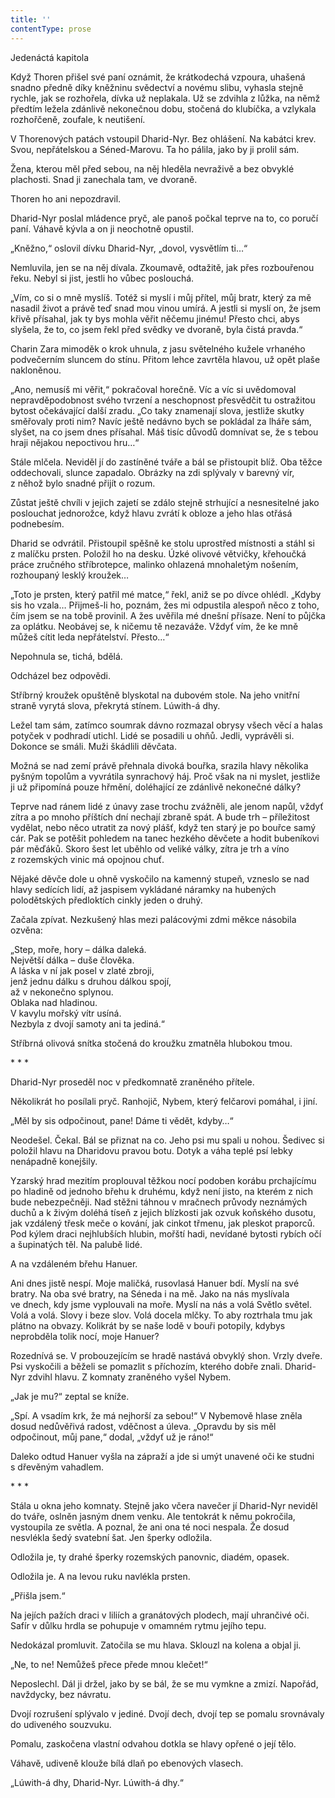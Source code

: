 ```yaml
---
title: ''
contentType: prose
---
```


Jedenáctá kapitola

  

Když Thoren přišel své paní oznámit, že krátkodechá vzpoura, uhašená snadno předně díky kněžninu svědectví a novému slibu, vyhasla stejně rychle, jak se rozhořela, dívka už neplakala. Už se zdvihla z lůžka, na němž předtím ležela zdánlivě nekonečnou dobu, stočená do klubíčka, a vzlykala rozhořčeně, zoufale, k neutišení.

V Thorenových patách vstoupil Dharid-Nyr. Bez ohlášení. Na kabátci krev. Svou, nepřátelskou a Séned-Marovu. Ta ho pálila, jako by ji prolil sám.

Žena, kterou měl před sebou, na něj hleděla nevraživě a bez obvyklé plachosti. Snad ji zanechala tam, ve dvoraně.

Thoren ho ani nepozdravil.

Dharid-Nyr poslal mládence pryč, ale panoš počkal teprve na to, co poručí paní. Váhavě kývla a on ji neochotně opustil.

„Kněžno,“ oslovil dívku Dharid-Nyr, „dovol, vysvětlím ti…“

Nemluvila, jen se na něj dívala. Zkoumavě, odtažitě, jak přes rozbouřenou řeku. Nebyl si jist, jestli ho vůbec poslouchá.

„Vím, co si o mně myslíš. Totéž si myslí i můj přítel, můj bratr, který za mě nasadil život a právě teď snad mou vinou umírá. A jestli si myslí on, že jsem křivě přísahal, jak ty bys mohla věřit něčemu jinému! Přesto chci, abys slyšela, že to, co jsem řekl před svědky ve dvoraně, byla čistá pravda.“

Charin Zara mimoděk o krok uhnula, z jasu světelného kužele vrhaného podvečerním sluncem do stínu. Přitom lehce zavrtěla hlavou, už opět plaše nakloněnou.

„Ano, nemusíš mi věřit,“ pokračoval horečně. Víc a víc si uvědomoval nepravděpodobnost svého tvrzení a neschopnost přesvědčit tu ostražitou bytost očekávající další zradu. „Co taky znamenají slova, jestliže skutky směřovaly proti nim? Navíc ještě nedávno bych se pokládal za lháře sám, slyšet, na co jsem dnes přísahal. Máš tisíc důvodů domnívat se, že s tebou hraji nějakou nepoctivou hru…“

Stále mlčela. Neviděl jí do zastíněné tváře a bál se přistoupit blíž. Oba těžce oddechovali, slunce zapadalo. Obrázky na zdi splývaly v barevný vír, z něhož bylo snadné přijít o rozum.

Zůstat ještě chvíli v jejich zajetí se zdálo stejně strhující a nesnesitelné jako poslouchat jednorožce, když hlavu zvrátí k obloze a jeho hlas otřásá podnebesím.

Dharid se odvrátil. Přistoupil spěšně ke stolu uprostřed místnosti a stáhl si z malíčku prsten. Položil ho na desku. Úzké olivové větvičky, křehoučká práce zručného stříbrotepce, malinko ohlazená mnohaletým nošením, rozhoupaný lesklý kroužek…

„Toto je prsten, který patřil mé matce,“ řekl, aniž se po dívce ohlédl. „Kdyby sis ho vzala… Přijmeš-li ho, poznám, žes mi odpustila alespoň něco z toho, čím jsem se na tobě provinil. A žes uvěřila mé dnešní přísaze. Není to půjčka za oplátku. Neobávej se, k ničemu tě nezaváže. Vždyť vím, že ke mně můžeš cítit leda nepřátelství. Přesto…“

Nepohnula se, tichá, bdělá.

Odcházel bez odpovědi.

Stříbrný kroužek opuštěně blyskotal na dubovém stole. Na jeho vnitřní straně vyrytá slova, překrytá stínem. Lúwith-á dhy.

Ležel tam sám, zatímco soumrak dávno rozmazal obrysy všech věcí a halas potyček v podhradí utichl. Lidé se posadili u ohňů. Jedli, vyprávěli si. Dokonce se smáli. Muži škádlili děvčata.

Možná se nad zemí právě přehnala divoká bouřka, srazila hlavy několika pyšným topolům a vyvrátila synrachový háj. Proč však na ni myslet, jestliže ji už připomíná pouze hřmění, doléhající ze zdánlivě nekonečné dálky?

Teprve nad ránem lidé z únavy zase trochu zvážněli, ale jenom napůl, vždyť zítra a po mnoho příštích dní nechají zbraně spát. A bude trh – příležitost vydělat, nebo něco utratit za nový plášť, když ten starý je po bouřce samý cár. Pak se potěšit pohledem na tanec hezkého děvčete a hodit bubeníkovi pár měďáků. Skoro šest let uběhlo od veliké války, zítra je trh a víno z rozemských vinic má opojnou chuť.

Nějaké děvče dole u ohně vyskočilo na kamenný stupeň, vzneslo se nad hlavy sedících lidí, až jaspisem vykládané náramky na hubených polodětských předloktích cinkly jeden o druhý.

Začala zpívat. Nezkušený hlas mezi palácovými zdmi měkce násobila ozvěna:

„Step, moře, hory – dálka daleká.  
Největší dálka – duše člověka.  
A láska v ní jak posel v zlaté zbroji,  
jenž jednu dálku s druhou dálkou spojí,  
až v nekonečno splynou.  
Oblaka nad hladinou.  
V kavylu mořský vítr usíná.  
Nezbyla z dvojí samoty ani ta jediná.“

Stříbrná olivová snítka stočená do kroužku zmatněla hlubokou tmou.

\* \* \*

  

Dharid-Nyr proseděl noc v předkomnatě zraněného přítele.

Několikrát ho posílali pryč. Ranhojič, Nybem, který felčarovi pomáhal, i jiní.

„Měl by sis odpočinout, pane! Dáme ti vědět, kdyby…“

Neodešel. Čekal. Bál se přiznat na co. Jeho psi mu spali u nohou. Šedivec si položil hlavu na Dharidovu pravou botu. Dotyk a váha teplé psí lebky nenápadně konejšily.

Yzarský hrad mezitím proplouval těžkou nocí podoben korábu prchajícímu po hladině od jednoho břehu k druhému, když není jisto, na kterém z nich bude nebezpečněji. Nad stěžni táhnou v mračnech průvody neznámých duchů a k živým doléhá tíseň z jejich blízkosti jak ozvuk koňského dusotu, jak vzdálený třesk meče o kování, jak cinkot třmenu, jak pleskot praporců. Pod kýlem draci nejhlubších hlubin, mořští hadi, nevídané bytosti rybích očí a šupinatých těl. Na palubě lidé.

A na vzdáleném břehu Hanuer.

Ani dnes jistě nespí. Moje maličká, rusovlasá Hanuer bdí. Myslí na své bratry. Na oba své bratry, na Séneda i na mě. Jako na nás myslívala ve dnech, kdy jsme vyplouvali na moře. Myslí na nás a volá Světlo světel. Volá a volá. Slovy i beze slov. Volá docela mlčky. To aby roztrhala tmu jak plátno na obvazy. Kolikrát by se naše lodě v bouři potopily, kdybys neprobděla tolik nocí, moje Hanuer?

Rozednívá se. V probouzejícím se hradě nastává obvyklý shon. Vrzly dveře. Psi vyskočili a běželi se pomazlit s příchozím, kterého dobře znali. Dharid-Nyr zdvihl hlavu. Z komnaty zraněného vyšel Nybem.

„Jak je mu?“ zeptal se kníže.

„Spí. A vsadím krk, že má nejhorší za sebou!“ V Nybemově hlase zněla dosud nedůvěřivá radost, vděčnost a úleva. „Opravdu by sis měl odpočinout, můj pane,“ dodal, „vždyť už je ráno!“

Daleko odtud Hanuer vyšla na zápraží a jde si umýt unavené oči ke studni s dřevěným vahadlem.

\* \* \*

  

Stála u okna jeho komnaty. Stejně jako včera navečer jí Dharid-Nyr neviděl do tváře, oslněn jasným dnem venku. Ale tentokrát k němu pokročila, vystoupila ze světla. A poznal, že ani ona té noci nespala. Že dosud nesvlékla šedý svatební šat. Jen šperky odložila.

Odložila je, ty drahé šperky rozemských panovnic, diadém, opasek.

Odložila je. A na levou ruku navlékla prsten.

„Přišla jsem.“

Na jejích pažích draci v liliích a granátových plodech, mají uhrančivé oči. Safír v důlku hrdla se pohupuje v omamném rytmu jejího tepu.

Nedokázal promluvit. Zatočila se mu hlava. Sklouzl na kolena a objal ji.

„Ne, to ne! Nemůžeš přece přede mnou klečet!“

Neposlechl. Dál ji držel, jako by se bál, že se mu vymkne a zmizí. Napořád, navždycky, bez návratu.

Dvojí rozrušení splývalo v jediné. Dvojí dech, dvojí tep se pomalu srovnávaly do udiveného souzvuku.

Pomalu, zaskočena vlastní odvahou dotkla se hlavy opřené o její tělo.

Váhavě, udiveně klouže bílá dlaň po ebenových vlasech.

„Lúwith-á dhy, Dharid-Nyr. Lúwith-á dhy.“
